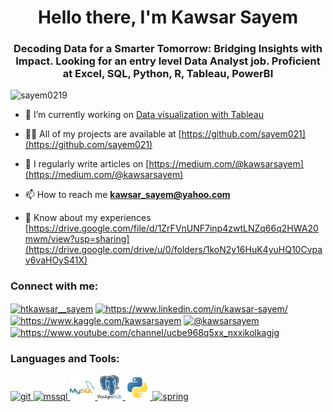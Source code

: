 <h1 align="center">Hello there, I'm Kawsar Sayem</h1>
<h3 align="center">Decoding Data for a Smarter Tomorrow: Bridging Insights with Impact. Looking for an entry level Data Analyst job. Proficient at Excel, SQL, Python, R, Tableau, PowerBI</h3>

<p align="left"> <img src="https://komarev.com/ghpvc/?username=sayem0219&label=Profile%20views&color=0e75b6&style=flat" alt="sayem0219" /> </p>

- 🔭 I’m currently working on [Data visualization with Tableau](https://public.tableau.com/app/profile/kawsar.sayem1352/vizzes)

- 👨‍💻 All of my projects are available at [https://github.com/sayem021](https://github.com/sayem021)

- 📝 I regularly write articles on [https://medium.com/@kawsarsayem](https://medium.com/@kawsarsayem)

- 📫 How to reach me **kawsar_sayem@yahoo.com**

- 📄 Know about my experiences [https://drive.google.com/file/d/1ZrFVnUNF7inp4zwtLNZq66q2HWA20mwm/view?usp=sharing](https://drive.google.com/drive/u/0/folders/1koN2y16HuK4yuHQ10Cvpav6vaHOyS41X)

<h3 align="left">Connect with me:</h3>
<p align="left">
<a href="https://twitter.com/htkawsar__sayem" target="blank"><img align="center" src="https://raw.githubusercontent.com/rahuldkjain/github-profile-readme-generator/master/src/images/icons/Social/twitter.svg" alt="htkawsar__sayem" height="30" width="40" /></a>
<a href="https://linkedin.com/in/https://www.linkedin.com/in/kawsar-sayem/" target="blank"><img align="center" src="https://raw.githubusercontent.com/rahuldkjain/github-profile-readme-generator/master/src/images/icons/Social/linked-in-alt.svg" alt="https://www.linkedin.com/in/kawsar-sayem/" height="30" width="40" /></a>
<a href="https://kaggle.com/https://www.kaggle.com/kawsarsayem" target="blank"><img align="center" src="https://raw.githubusercontent.com/rahuldkjain/github-profile-readme-generator/master/src/images/icons/Social/kaggle.svg" alt="https://www.kaggle.com/kawsarsayem" height="30" width="40" /></a>
<a href="https://medium.com/@kawsarsayem" target="blank"><img align="center" src="https://raw.githubusercontent.com/rahuldkjain/github-profile-readme-generator/master/src/images/icons/Social/medium.svg" alt="@kawsarsayem" height="30" width="40" /></a>
<a href="https://www.youtube.com/c/https://www.youtube.com/channel/ucbe968q5xx_nxxikolkagjg" target="blank"><img align="center" src="https://raw.githubusercontent.com/rahuldkjain/github-profile-readme-generator/master/src/images/icons/Social/youtube.svg" alt="https://www.youtube.com/channel/ucbe968q5xx_nxxikolkagjg" height="30" width="40" /></a>
</p>

<h3 align="left">Languages and Tools:</h3>
<p align="left"> <a href="https://git-scm.com/" target="_blank" rel="noreferrer"> <img src="https://www.vectorlogo.zone/logos/git-scm/git-scm-icon.svg" alt="git" width="40" height="40"/> </a> <a href="https://www.microsoft.com/en-us/sql-server" target="_blank" rel="noreferrer"> <img src="https://www.svgrepo.com/show/303229/microsoft-sql-server-logo.svg" alt="mssql" width="40" height="40"/> </a> <a href="https://www.mysql.com/" target="_blank" rel="noreferrer"> <img src="https://raw.githubusercontent.com/devicons/devicon/master/icons/mysql/mysql-original-wordmark.svg" alt="mysql" width="40" height="40"/> </a> <a href="https://www.postgresql.org" target="_blank" rel="noreferrer"> <img src="https://raw.githubusercontent.com/devicons/devicon/master/icons/postgresql/postgresql-original-wordmark.svg" alt="postgresql" width="40" height="40"/> </a> <a href="https://www.python.org" target="_blank" rel="noreferrer"> <img src="https://raw.githubusercontent.com/devicons/devicon/master/icons/python/python-original.svg" alt="python" width="40" height="40"/> </a> <a href="https://spring.io/" target="_blank" rel="noreferrer"> <img src="https://www.vectorlogo.zone/logos/springio/springio-icon.svg" alt="spring" width="40" height="40"/> </a> </p>
